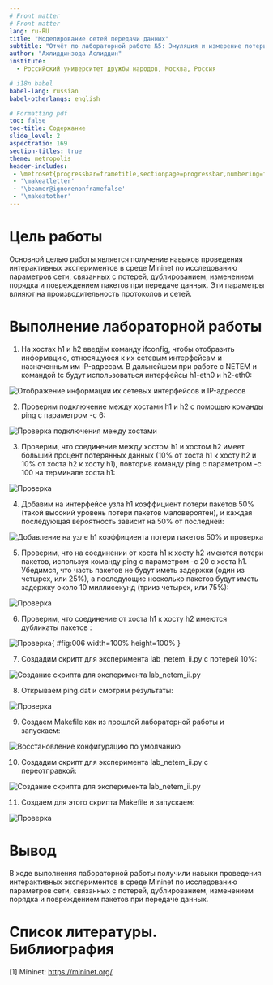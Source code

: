 ```yaml
---
# Front matter
# Front matter
lang: ru-RU
title: "Моделирование сетей передачи данных"
subtitle: "Отчёт по лабораторной работе №5: Эмуляция и измерение потерь пакетов в глобальных сетях"
author: "Ахлиддинзода Аслиддин"
institute:
  - Российский университет дружбы народов, Москва, Россия

# i18n babel
babel-lang: russian
babel-otherlangs: english

# Formatting pdf
toc: false
toc-title: Содержание
slide_level: 2
aspectratio: 169
section-titles: true
theme: metropolis
header-includes:
 - \metroset{progressbar=frametitle,sectionpage=progressbar,numbering=fraction}
 - '\makeatletter'
 - '\beamer@ignorenonframefalse'
 - '\makeatother'
---
```



# Цель работы

Основной целью работы является получение навыков проведения интерактивных экспериментов в среде Mininet по исследованию параметров сети, связанных с потерей, дублированием, изменением порядка и повреждением пакетов при передаче данных. Эти параметры влияют на производительность протоколов и сетей.

# Выполнение лабораторной работы

1. На хостах h1 и h2 введём команду ifconfig, чтобы отобразить информацию, относящуюся к их сетевым интерфейсам и назначенным им IP-адресам. В дальнейшем при работе с NETEM и командой tc будут использоваться интерфейсы h1-eth0 и h2-eth0:

![Отображение информации их сетевых интерфейсов и IP-адресов](image/1.PNG)

2. Проверим подключение между хостами h1 и h2 с помощью команды ping с параметром -c 6:

![Проверка подключения между хостами](image/2.PNG)

3.  Проверим, что соединение между хостом h1 и хостом h2 имеет больший процент потерянных данных (10% от хоста h1 к хосту h2 и 10% от хоста h2 к хосту h1), повторив команду ping с параметром -c 100 на терминале хоста h1:

![Проверка](image/3.PNG)

4. Добавим на интерфейсе узла h1 коэффициент потери пакетов 50% (такой высокий уровень потери пакетов маловероятен), и каждая последующая вероятность зависит на 50% от последней:

![Добавление на узле h1 коэффициента потери пакетов 50% и проверка](image/4.PNG)

5. Проверим, что на соединении от хоста h1 к хосту h2 имеются потери пакетов, используя команду ping с параметром -c 20 с хоста h1. Убедимся, что часть пакетов не будут иметь задержки (один из четырех, или 25%), а последующие несколько пакетов будут иметь задержку около 10 миллисекунд (трииз четырех, или 75%):

![Проверка](image/5.PNG)

6. Проверим, что соединение от хоста h1 к хосту h2 имеются дубликаты пакетов :

![Проверка](image/6.PNG){ #fig:006 width=100% height=100% }

7. Создадим скрипт для эксперимента lab_netem_ii.py с потерей 10%:

![Создание скрипта для эксперимента lab_netem_ii.py](image/7.PNG)

8. Открываем ping.dat и смотрим результаты:

![Проверка](image/8.PNG)

9. Создаем Makefile как из прошлой лабораторной работы и запускаем:

![Восстановление конфигурацию по умолчанию](image/9.PNG)

10. Создадим скрипт для эксперимента lab_netem_ii.py с переотправкой:

![Создание скрипта для эксперимента lab_netem_ii.py](image/10.PNG)

11. Создаем для этого скрипта Makefile и запускаем:

![Проверка](image/11.PNG)
# Вывод

В ходе выполнения лабораторной работы получили навыки проведения интерактивных экспериментов в среде Mininet по исследованию параметров сети, связанных с потерей, дублированием, изменением порядка и повреждением пакетов при передаче данных.

# Список литературы. Библиография

[1] Mininet: https://mininet.org/